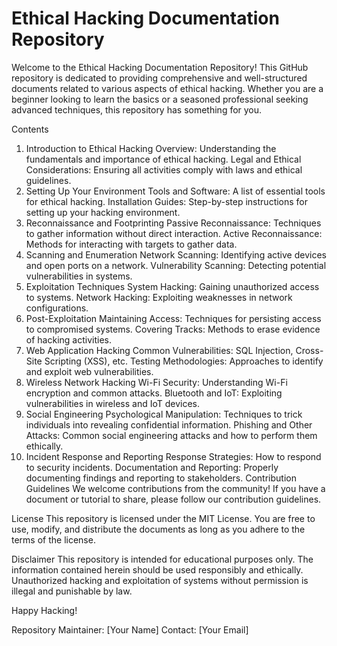 # Ethical Hacking Documentation Repository

<p> Welcome to the Ethical Hacking Documentation Repository! This GitHub repository is dedicated to providing comprehensive and well-structured documents related to various aspects of ethical hacking. Whether you are a beginner looking to learn the basics or a seasoned professional seeking advanced techniques, this repository has something for you.</p>

Contents
1. Introduction to Ethical Hacking
Overview: Understanding the fundamentals and importance of ethical hacking.
Legal and Ethical Considerations: Ensuring all activities comply with laws and ethical guidelines.
2. Setting Up Your Environment
Tools and Software: A list of essential tools for ethical hacking.
Installation Guides: Step-by-step instructions for setting up your hacking environment.
3. Reconnaissance and Footprinting
Passive Reconnaissance: Techniques to gather information without direct interaction.
Active Reconnaissance: Methods for interacting with targets to gather data.
4. Scanning and Enumeration
Network Scanning: Identifying active devices and open ports on a network.
Vulnerability Scanning: Detecting potential vulnerabilities in systems.
5. Exploitation Techniques
System Hacking: Gaining unauthorized access to systems.
Network Hacking: Exploiting weaknesses in network configurations.
6. Post-Exploitation
Maintaining Access: Techniques for persisting access to compromised systems.
Covering Tracks: Methods to erase evidence of hacking activities.
7. Web Application Hacking
Common Vulnerabilities: SQL Injection, Cross-Site Scripting (XSS), etc.
Testing Methodologies: Approaches to identify and exploit web vulnerabilities.
8. Wireless Network Hacking
Wi-Fi Security: Understanding Wi-Fi encryption and common attacks.
Bluetooth and IoT: Exploiting vulnerabilities in wireless and IoT devices.
9. Social Engineering
Psychological Manipulation: Techniques to trick individuals into revealing confidential information.
Phishing and Other Attacks: Common social engineering attacks and how to perform them ethically.
10. Incident Response and Reporting
Response Strategies: How to respond to security incidents.
Documentation and Reporting: Properly documenting findings and reporting to stakeholders.
Contribution Guidelines
We welcome contributions from the community! If you have a document or tutorial to share, please follow our contribution guidelines.

License
This repository is licensed under the MIT License. You are free to use, modify, and distribute the documents as long as you adhere to the terms of the license.

Disclaimer
This repository is intended for educational purposes only. The information contained herein should be used responsibly and ethically. Unauthorized hacking and exploitation of systems without permission is illegal and punishable by law.

Happy Hacking!

Repository Maintainer: [Your Name]
Contact: [Your Email]
